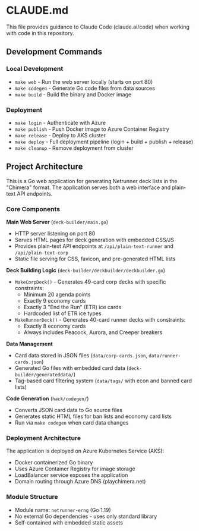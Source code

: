 # CLAUDE.md

This file provides guidance to Claude Code (claude.ai/code) when working with code in this repository.

## Development Commands

### Local Development
- `make web` - Run the web server locally (starts on port 80)
- `make codegen` - Generate Go code files from data sources 
- `make build` - Build the binary and Docker image

### Deployment
- `make login` - Authenticate with Azure
- `make publish` - Push Docker image to Azure Container Registry
- `make release` - Deploy to AKS cluster
- `make deploy` - Full deployment pipeline (login + build + publish + release)
- `make cleanup` - Remove deployment from cluster

## Project Architecture

This is a Go web application for generating Netrunner deck lists in the "Chimera" format. The application serves both a web interface and plain-text API endpoints.

### Core Components

**Main Web Server** (`deck-builder/main.go`)
- HTTP server listening on port 80
- Serves HTML pages for deck generation with embedded CSS/JS
- Provides plain-text API endpoints at `/api/plain-text-runner` and `/api/plain-text-corp`
- Static file serving for CSS, favicon, and pre-generated HTML lists

**Deck Building Logic** (`deck-builder/deckbuilder/deckbuilder.go`)
- `MakeCorpDeck()` - Generates 49-card corp decks with specific constraints:
  - Minimum 20 agenda points
  - Exactly 9 economy cards
  - Exactly 3 "End the Run" (ETR) ice cards
  - Hardcoded list of ETR ice types
- `MakeRunnerDeck()` - Generates 40-card runner decks with constraints:
  - Exactly 8 economy cards
  - Always includes Peacock, Aurora, and Creeper breakers

**Data Management**
- Card data stored in JSON files (`data/corp-cards.json`, `data/runner-cards.json`)
- Generated Go files with embedded card data (`deck-builder/generateddata/`)
- Tag-based card filtering system (`data/tags/` with econ and banned card lists)

**Code Generation** (`hack/codegen/`)
- Converts JSON card data to Go source files
- Generates static HTML files for ban lists and economy card lists
- Run via `make codegen` when card data changes

### Deployment Architecture

The application is deployed on Azure Kubernetes Service (AKS):
- Docker containerized Go binary
- Uses Azure Container Registry for image storage
- LoadBalancer service exposes the application
- Domain routing through Azure DNS (playchimera.net)

### Module Structure
- Module name: `netrunner-erng` (Go 1.19)
- No external Go dependencies - uses only standard library
- Self-contained with embedded static assets
